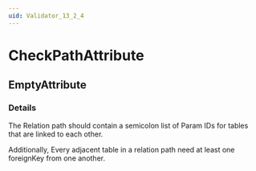 ```yaml
---
uid: Validator_13_2_4
---
```


# CheckPathAttribute

## EmptyAttribute

<!-- Description, Properties, ... sections are auto-generated. -->
<!-- REPLACE ME AUTO-GENERATION -->

### Details

The Relation path should contain a semicolon list of Param IDs for tables that are linked to each other.

Additionally, Every adjacent table in a relation path need at least one foreignKey from one another.

<!-- Uncomment to add example code -->
<!--### Example code-->
